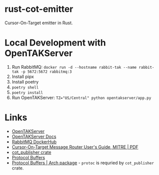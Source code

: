 # rust-cot-emitter

Cursor-On-Target emitter in Rust.

# Local Development with OpenTAKServer

1. Run RabbitMQ: `docker run -d --hostname rabbit-tak --name rabbit-tak -p 5672:5672 rabbitmq:3`
1. Install pipx
1. Install poetry
1. `poetry shell`
1. `poetry install`
1. Run OpenTAKServer: `TZ="US/Central" python opentakserver/app.py`

# Links

- [OpenTAKServer](https://github.com/brian7704/opentakserver)
- [OpenTAKServer Docs](https://docs.opentakserver.io/)
- [RabbitMQ DockerHub](https://hub.docker.com/_/rabbitmq)
- [Cursor-On-Target Message Router User's Guide, MITRE | PDF](https://www.mitre.org/sites/default/files/pdf/09_4937.pdf)
- [cot_publisher crate](https://crates.io/crates/cot_publisher)
- [Protocol Buffers](https://github.com/protocolbuffers/protobuf?tab=readme-ov-file#protobuf-compiler-installation)
- [Protocol Buffers | Arch package](https://archlinux.org/packages/extra/x86_64/protobuf/) - `protoc` is requried by `cot_publisher` crate.
